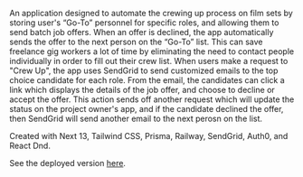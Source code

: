 An application designed to automate the crewing up process on film sets by storing user's “Go-To” personnel for specific roles, and allowing them to send batch job offers. When an offer is declined, the app automatically sends the offer to the next person on the “Go-To” list. This can save freelance gig workers a lot of time by eliminating the need to contact people individually in order to fill out their crew list. When users make a request to "Crew Up", the app uses SendGrid to send customized emails to the top choice candidate for each role. From the email, the candidates can click a link which displays the details of the job offer, and choose to decline or accept the offer. This action sends off another request which will update the status on the project owner's app, and if the candidate declined the offer, then SendGrid will send another email to the next perosn on the list.  

Created with Next 13, Tailwind CSS, Prisma, Railway, SendGrid, Auth0, and React Dnd.

See the deployed version [here](https://crew-up.vercel.app/). 
